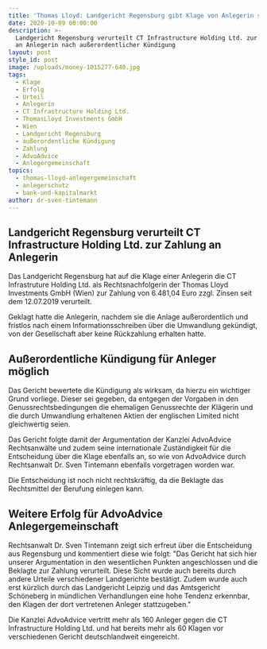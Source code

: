 ```yaml
---
title: 'Thomas Lloyd: Landgericht Regensburg gibt Klage von Anlegerin statt'
date: 2020-10-09 00:00:00
description: >-
  Landgericht Regensburg verurteilt CT Infrastructure Holding Ltd. zur Zahlung
  an Anlegerin nach außerordentlicher Kündigung
layout: post
style_id: post
image: /uploads/money-1015277-640.jpg
tags:
  - Klage
  - Erfolg
  - Urteil
  - Anlegerin
  - CT Infrastructure Holding Ltd.
  - ThomasLloyd Investments GmbH
  - Wien
  - Landgericht Regensburg
  - außerordentliche Kündigung
  - Zahlung
  - AdvoAdvice
  - Anlegergemeinschaft
topics:
  - thomas-lloyd-anlegergemeinschaft
  - anlegerschutz
  - bank-und-kapitalmarkt
author: dr-sven-tintemann
---
```


## Landgericht Regensburg verurteilt CT Infrastructure Holding Ltd. zur Zahlung an Anlegerin

Das Landgericht Regensburg hat auf die Klage einer Anlegerin die CT Infrastruture Holding Ltd. als Rechtsnachfolgerin der Thomas Lloyd Investments GmbH (Wien) zur Zahlung von 6.481,04 Euro zzgl. Zinsen seit dem 12.07.2019 verurteilt.&nbsp;

Geklagt hatte die Anlegerin, nachdem sie die Anlage au&szlig;erordentlich und fristlos nach einem Informationsschreiben über die Umwandlung gekündigt, von der Gesellschaft aber keine Rückzahlung erhalten hatte.&nbsp;

## Au&szlig;erordentliche Kündigung für Anleger möglich

Das Gericht bewertete die Kündigung als wirksam, da hierzu ein wichtiger Grund vorliege. Dieser sei gegeben, da entgegen der Vorgaben in den Genussrechtsbedingungen die ehemaligen Genussrechte der Klägerin und die durch Umwandlung erhaltenen Aktien der englischen Limited nicht gleichwertig seien.&nbsp;

Das Gericht folgte damit der Argumentation der Kanzlei AdvoAdvice Rechtsanwälte und zudem seine internationale Zuständigkeit für die Entscheidung über die Klage ebenfalls an, so wie von AdvoAdvice durch Rechtsanwalt Dr. Sven Tintemann ebenfalls vorgetragen worden war.&nbsp;

Die Entscheidung ist noch nicht rechtskräftig, da die Beklagte das Rechtsmittel der Berufung einlegen kann.&nbsp;

## Weitere Erfolg für AdvoAdvice Anlegergemeinschaft

Rechtsanwalt Dr. Sven Tintemann zeigt sich erfreut über die Entscheidung aus Regensburg und kommentiert diese wie folgt: "Das Gericht hat sich hier unserer Argumentation in den wesentlichen Punkten angeschlossen und die Beklagte zur Zahlung verurteilt. Diese Sicht wurde auch bereits durch andere Urteile verschiedener Landgerichte bestätigt. Zudem wurde auch erst kürzlich durch das Landgericht Leipzig und das Amtsgericht Schöneberg in mündlichen Verhandlungen eine hohe Tendenz erkennbar, den Klagen der dort vertretenen Anleger stattzugeben."

Die Kanzlei AdvoAdvice vertritt mehr als 160 Anleger gegen die CT Infrastructure Holding Ltd. und hat bereits mehr als 60 Klagen vor verschiedenen Gericht deutschlandweit eingereicht.&nbsp;

&nbsp;

&nbsp;

&nbsp;

&nbsp;

&nbsp;

&nbsp;

&nbsp;

&nbsp;

&nbsp;

&nbsp;

&nbsp;

&nbsp;

&nbsp;

&nbsp;

&nbsp;

&nbsp;

&nbsp;

&nbsp;

&nbsp;

&nbsp;

&nbsp;

&nbsp;

&nbsp;